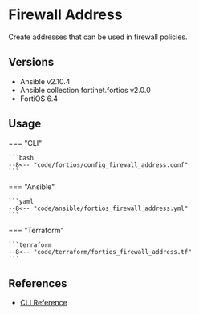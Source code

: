 # Firewall Address

Create addresses that can be used in firewall policies.


## Versions
- Ansible v2.10.4
- Ansible collection fortinet.fortios v2.0.0
- FortiOS 6.4


## Usage


=== "CLI"

    ```bash
    --8<-- "code/fortios/config_firewall_address.conf"
    ```

=== "Ansible"

    ```yaml
    --8<-- "code/ansible/fortios_firewall_address.yml"
    ```

=== "Terraform"

    ```terraform
    --8<-- "code/terraform/fortios_firewall_address.tf"
    ```

## References
- [CLI Reference](https://docs.fortinet.com/document/fortigate/6.4.4/cli-reference/248620/config-firewall-address)
